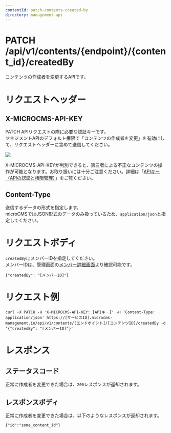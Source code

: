 ```yaml
---
contentId: patch-contents-created-by
directory: management-api
---
```


# PATCH /api/v1/contents/{endpoint}/{content_id}/createdBy

コンテンツの作成者を変更するAPIです。

リクエストヘッダー
=========

X-MICROCMS-API-KEY
------------------

PATCH APIリクエストの際に必要な認証キーです。  
マネジメントAPIのデフォルト権限で「コンテンツの作成者を変更」を有効にして、リクエストヘッダーに含めて送信してください。  
  
![](https://images.microcms-assets.io/assets/d6af1616730544a596d299c20834f460/3830edd16a574156911eb0f08d99593d/CleanShot%202024-05-15%20at%203%E2%80%AF.47.28%402x.png)

X-MICROCMS-API-KEYが判別できると、第三者による不正なコンテンツの操作が可能となります。お取り扱いには十分ご注意ください。詳細は「[APIキー（APIの認証と権限管理）](https://document.microcms.io/content-api/x-microcms-api-key)」をご覧ください。

Content-Type
------------

送信するデータの形式を指定します。  
microCMSではJSON形式のデータのみ扱っているため、`application/json`と指定してください。

リクエストボディ
========

`createdBy`にメンバーIDを指定してください。  
メンバーIDは、管理画面の[メンバー詳細画面](/manual/manage-members#h0583e0c8b1)より確認可能です。

    {"createdBy": "[メンバーID]"}

リクエスト例
======

    curl -X PATCH -H 'X-MICROCMS-API-KEY: [APIキー]' -H 'Content-Type: application/json' https://[サービスID].microcms-management.io/api/v1/contents/[エンドポイント]/[コンテンツID]/createdBy -d '{"createdBy": "[メンバーID]"}'

レスポンス
=====

ステータスコード
--------

正常に作成者を変更できた場合は、`200`レスポンスが返却されます。

レスポンスボディ
--------

正常に作成者を変更できた場合は、以下のようなレスポンスが返却されます。

    {"id":"some_content_id"}